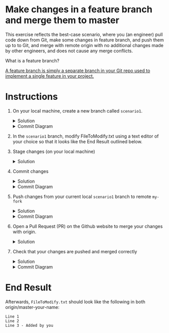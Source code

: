 # Make changes in a feature branch and merge them to master

This exercise reflects the best-case scenario, where you (an engineer) pull code down from Git, make some changes in feature branch, and push them up to to Git, and merge with remote origin with no additional changes made by other engineers, and does not cause any merge conflicts. 

What is a feature branch?

[A feature branch is simply a separate branch in your Git repo used to implement a single feature in your project.](https://bocoup.com/blog/git-workflow-walkthrough-feature-branches)

# Instructions
1. On your local machine, create a new branch called `scenario1`.
    <details>
    <summary>Solution</summary>

    ```console
    $ git checkout -b scenario1
    ```
    </details>

    <details>
    <summary>Commit Diagram</summary>

    Below are the commit diagrams for your local repo, remote `my-fork`, and remote `origin`. `A` and `B` represent existing commits in this project, while `C` or later letters (in future diagrams) represent new changes a user introduces. 

    Currently, the local repo, `my-fork` and `origin` all point to the same commit (the existing content in the repo).
    ```
    Our local repo:
    
    A---B master-your-name, scenario1
    

    Remote "my-fork":
    
    A---B master-your-name
    

    Remote "origin":
    
    A---B master-your-name
    ```
    </details>

1. In the `scenario1` branch, modify FileToModify.txt using a text editor of your choice so that it looks like the End Result outlined below. 
1. Stage changes (on your local machine)
    <details>
    <summary>Solution</summary>
    
    ```console 
    $ git stage -A
    ```
    </details>
1. Commit changes
    <details>
    <summary>Solution</summary>
    
    ```console 
    $ git commit -m "added a line to the end"
    ```
    </details>
    <details>
    <summary>Commit Diagram</summary>

    ```
    Our local Repo: 

    Branch "scenario1" is pointing at your new commit, C.
    
      C scenario1
     /
    A---B master-your-name
    

    Remote "my-fork": 
    
    A---B master-your-name
    

    Remote "origin": 
    
    A---B master-your-name
    ```
    </details>
1. Push changes from your current local `scenario1` branch to remote `my-fork`
    <details>
    <summary>Solution</summary>
    
    ```console
    $ git push -u my-fork scenario1
    ```
    </details>
    <details>
    <summary>Commit Diagram</summary>

    ```
    Our local Repo: 
    
      C scenario1
     /
    A---B master-your-name
    

    Remote "my-fork": 

      C scenario1
     /
    A---B master-your-name


    Remote "origin":
    
    A---B master-your-name
    ```
    </details>
1. Open a Pull Request (PR) on the Github website to merge your changes with origin. 
    <details>
    <summary>Solution</summary>
    
    1. Go to `your-fork` (where you pushed your changes) on the Github website. By deafult, this is located at `github.intuit.com/<your-name>/git-practice`
    1. Click "New pull request" (beside "Branch: master-your-name"). Notice this action automatically takes you to the `git-practice` repo in Albertasaurus, as this is where you are trying to merge your code change to. 
    1. Scroll down to see all the file change(s) you have made, and ensure they are correct. Ensure the "head repository" is your your fork, the "base repository" is Albertasaurus/git-practice, and that the compared and base branches are both `master-your-name`.
    1. Click the green "Create pull request" button. Add a descriptive title and description illustrating the nature of your code change if you wish. Once all checks have passed, you can click "Merge pull request", then "Confirm merge". 
    1. You can go to the "code" tab in `Albertasaurus/git-practice`, go to the `master-your-name` branch, and see that your changes are merged.

1. Check that your changes are pushed and merged correctly
    <details>
    <summary>Solution</summary>
    
    Update your local repo, and its pointers. 
    ``` console
    $ git pull origin master-your-name:master-your-name # pull from origin master-your-name to local master-your-name
    ```

    Check your [`commit logs`](https://git-scm.com/book/en/v2/Git-Basics-Viewing-the-Commit-History), which contains all commits and merges by all authors in this project, in reverse-chronological order:
    ```console
    $ git log
    ```

    `(HEAD -> master-your-name)` should be at the top, pointing to the latest commit you made on your local machine. Any other local commits should be stacked underneath. 

    `(origin/master-your-name, origin/HEAD)` should point to the lastest commit you pushed into `origin`, or `master-your-name`, and any other commits you pushed into this repo should be stacked underneath.
    
   `(my-fork/master)` should point to the latest commit you pushed into `my-fork`, and any other commits you pushed into this repo should be stack underneath.

    If everything is correct, `(HEAD -> master-your-name)` and `(origin/master-your-name, origin/HEAD)` should point to commit C, while `(my-fork/master)` should point to commit B. This is because when `my-fork` and `origin` were merged through a PR on Github, your local machine was not notified.

    If you run the `git log` command, `(HEAD -> master-your-name)` and `(origin/master-your-name, origin/HEAD)` should point to commit C, and `(my-fork/master)` should point to the last commit you pushed commit to `my-fork`.
    </detail>

    </details>

    <details>
    <summary>Commit Diagram</summary>

    ```
    Our local Repo: 
    
      C scenario1
     /
    A---B master-your-name


    Remote "my-fork": 
    
      C scenario1
     /
    A---B master-your-name


    Remote "origin":

    After "my-fork" is merged with "master-your-name", "master-your-name" will also point at your latest commit, C.
    
    A---B---C master-your-name
    ```
    </details>

# End Result
Afterwards, `FileToModify.txt` should look like the following in both origin/master-your-name:
```
Line 1 
Line 2
Line 3 - Added by you
```

